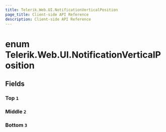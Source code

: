 ```yaml
---
title: Telerik.Web.UI.NotificationVerticalPosition
page_title: Client-side API Reference
description: Client-side API Reference
---
```


# enum Telerik.Web.UI.NotificationVerticalPosition

## Fields

### Top `1`

### Middle `2`

### Bottom `3`


